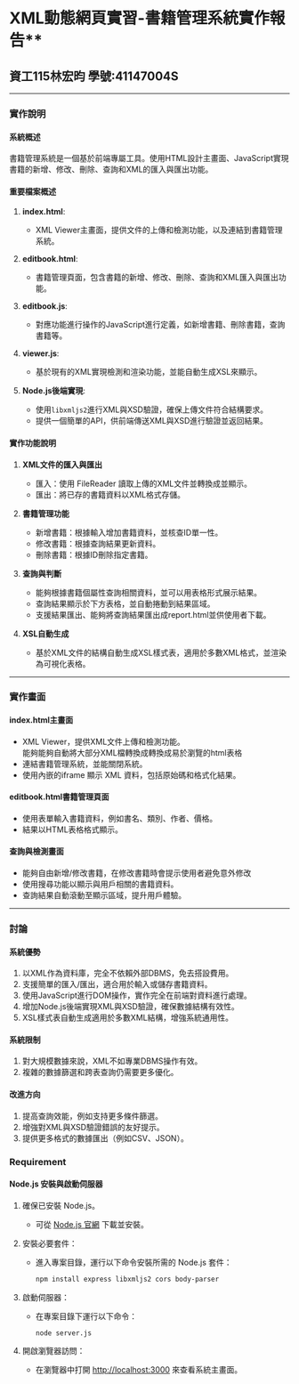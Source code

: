 
# XML動態網頁實習-書籍管理系統實作報告**
## 資工115林宏昀 學號:41147004S
---

### 實作說明

#### **系統概述**

書籍管理系統是一個基於前端專屬工具。使用HTML設計主畫面、JavaScript實現書籍的新增、修改、刪除、查詢和XML的匯入與匯出功能。

#### **重要檔案概述**

1. **index.html**:

   - XML Viewer主畫面，提供文件的上傳和檢測功能，以及連結到書籍管理系統。

2. **editbook.html**:

   - 書籍管理頁面，包含書籍的新增、修改、刪除、查詢和XML匯入與匯出功能。

3. **editbook.js**:

   - 對應功能進行操作的JavaScript進行定義，如新增書籍、刪除書籍，查詢書籍等。

4. **viewer.js**:

   - 基於現有的XML實現檢測和渲染功能，並能自動生成XSL來顯示。

5. **Node.js後端實現**:

   - 使用`libxmljs2`進行XML與XSD驗證，確保上傳文件符合結構要求。
   - 提供一個簡單的API，供前端傳送XML與XSD進行驗證並返回結果。

#### **實作功能說明**

1. **XML文件的匯入與匯出**

   - 匯入：使用 FileReader 讀取上傳的XML文件並轉換成並顯示。
   - 匯出：將已存的書籍資料以XML格式存儲。

2. **書籍管理功能**

   - 新增書籍：根據輸入增加書籍資料，並核查ID單一性。
   - 修改書籍：根據查詢結果更新資料。
   - 刪除書籍：根據ID刪除指定書籍。

3. **查詢與判斷**

   - 能夠根據書籍個屬性查詢相關資料，並可以用表格形式展示結果。
   - 查詢結果顯示於下方表格，並自動捲動到結果區域。
   - 支援結果匯出、能夠將查詢結果匯出成report.html並供使用者下載。

4. **XSL自動生成**

   - 基於XML文件的結構自動生成XSL樣式表，適用於多數XML格式，並渲染為可視化表格。

---

### 實作畫面

#### **index.html主畫面**

- XML Viewer，提供XML文件上傳和檢測功能。\
  能夠能夠自動將大部分XML檔轉換成轉換成易於瀏覽的html表格
- 連結書籍管理系統，並能關閉系統。
- 使用內嵌的iframe 顯示 XML 資料，包括原始碼和格式化結果。

#### **editbook.html書籍管理頁面**

- 使用表單輸入書籍資料，例如書名、類別、作者、價格。
- 結果以HTML表格格式顯示。

#### **查詢與檢測畫面**

- 能夠自由新增/修改書籍，在修改書籍時會提示使用者避免意外修改
- 使用搜尋功能以顯示與用戶相關的書籍資料。
- 查詢結果自動滾動至顯示區域，提升用戶體驗。

---

### 討論

#### **系統優勢**

1. 以XML作為資料庫，完全不依賴外部DBMS，免去搭設費用。
2. 支援簡單的匯入/匯出，適合用於輸入或儲存書籍資料。
3. 使用JavaScript進行DOM操作，實作完全在前端對資料進行處理。
4. 增加Node.js後端實現XML與XSD驗證，確保數據結構有效性。
5. XSL樣式表自動生成適用於多數XML結構，增強系統通用性。

#### **系統限制**

1. 對大規模數據來說，XML不如專業DBMS操作有效。
2. 複雜的數據篩選和跨表查詢仍需要更多優化。

#### **改進方向**

1. 提高查詢效能，例如支持更多條件篩選。
2. 增強對XML與XSD驗證錯誤的友好提示。
3. 提供更多格式的數據匯出（例如CSV、JSON）。


### Requirement

#### **Node.js 安裝與啟動伺服器**

1. 確保已安裝 Node.js。

   - 可從 [Node.js 官網](https://nodejs.org) 下載並安裝。

2. 安裝必要套件：

   - 進入專案目錄，運行以下命令安裝所需的 Node.js 套件：
     ```bash
     npm install express libxmljs2 cors body-parser
     ```

3. 啟動伺服器：

   - 在專案目錄下運行以下命令：
     ```bash
     node server.js
     ```

4. 開啟瀏覽器訪問：

   - 在瀏覽器中打開 [http://localhost:3000](http://localhost:3000) 來查看系統主畫面。

